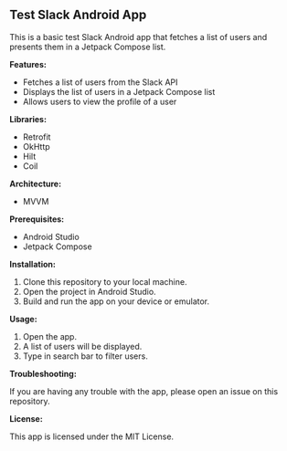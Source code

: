## Test Slack Android App

This is a basic test Slack Android app that fetches a list of users and presents them in a Jetpack Compose list.

**Features:**

* Fetches a list of users from the Slack API
* Displays the list of users in a Jetpack Compose list
* Allows users to view the profile of a user

**Libraries:**

* Retrofit
* OkHttp
* Hilt
* Coil

**Architecture:**

* MVVM

**Prerequisites:**

* Android Studio
* Jetpack Compose

**Installation:**

1. Clone this repository to your local machine.
2. Open the project in Android Studio.
3. Build and run the app on your device or emulator.

**Usage:**

1. Open the app.
2. A list of users will be displayed.
3. Type in search bar to filter users.

**Troubleshooting:**

If you are having any trouble with the app, please open an issue on this repository.

**License:**

This app is licensed under the MIT License.

